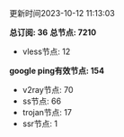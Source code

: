 更新时间2023-10-12 11:13:03

**总订阅: 36**
**总节点: 7210**
- vless节点: 12

**google ping有效节点: 154**
- v2ray节点: 70
- ss节点: 66
- trojan节点: 17
- ssr节点: 1
